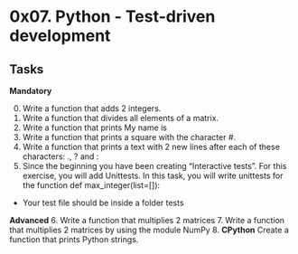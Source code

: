 # 0x07. Python - Test-driven development

**Tasks**
---

**Mandatory**

0. Write a function that adds 2 integers.
1. Write a function that divides all elements of a matrix.
2. Write a function that prints My name is <firstname> <lastname>
3. Write a function that prints a square with the character #.
4. Write a function that prints a text with 2 new lines after each of these characters: ., ? and :
5. Since the beginning you have been creating “Interactive tests”. For this exercise, you will add Unittests.
In this task, you will write unittests for the function def max\_integer(list=[]):
* Your test file should be inside a folder tests

**Advanced**
6. Write a function that multiplies 2 matrices
7. Write a function that multiplies 2 matrices by using the module NumPy
8. **CPython** Create a function that prints Python strings.

